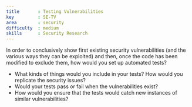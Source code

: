 ```yaml
---
title       : Testing Vulnerabilities
key         : SE-TV
area        : security
difficulty  : medium
skills      : Security Research
---
```


In order to conclusively show first existing security vulnerabilities (and the various ways they can be exploited) and then, 
once the code has been modified to exclude them, how would you set up automated tests?

 - What kinds of things would you include in your tests? How would you replicate the security issues?
 - Would your tests pass or fail when the vulnerabilities exist?
 - How would you ensure that the tests would catch new instances of similar vulnerabilities?


